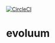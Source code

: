 [![CircleCI](https://circleci.com/gh/alexandremattje/evoluum.svg?style=svg)](https://circleci.com/gh/alexandremattje/evoluum)
# evoluum
